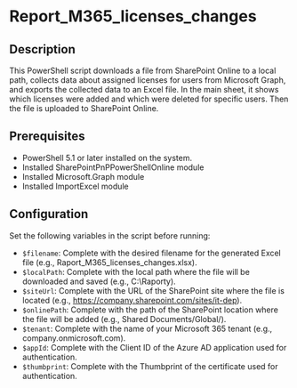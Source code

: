 # Report_M365_licenses_changes
## Description

This PowerShell script downloads a file from SharePoint Online to a local path, collects data about assigned licenses for users from Microsoft Graph, and exports the collected data to an Excel file. In the main sheet, it shows which licenses were added and which were deleted for specific users. Then the file is uploaded to SharePoint Online.

## Prerequisites

- PowerShell 5.1 or later installed on the system.
- Installed SharePointPnPPowerShellOnline module
- Installed Microsoft.Graph module
- Installed ImportExcel module

## Configuration
Set the following variables in the script before running:

   - `$filename`: Complete with the desired filename for the generated Excel file (e.g., Raport_M365_licenses_changes.xlsx).
   - `$localPath`: Complete with the local path where the file will be downloaded and saved (e.g., C:\Raporty\).
   - `$siteUrl`: Complete with the URL of the SharePoint site where the file is located (e.g., https://company.sharepoint.com/sites/it-dep).
   - `$onlinePath`: Complete with the path of the SharePoint location where the file will be added (e.g., Shared Documents/Global/).
   - `$tenant`: Complete with the name of your Microsoft 365 tenant (e.g., company.onmicrosoft.com).
   - `$appId`: Complete with the Client ID of the Azure AD application used for authentication.
   - `$thumbprint`: Complete with the Thumbprint of the certificate used for authentication.
